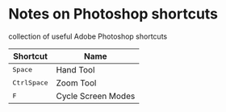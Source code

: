 # Notes on Photoshop shortcuts
collection of useful Adobe Photoshop shortcuts

| Shortcut                                | Name                     |
|-----------------------------------------|--------------------------|
| <kbd>Space</kbd>                        | Hand Tool                |
| <kbd>Ctrl</kbd><kbd>Space</kbd>         | Zoom Tool                |
| <kbd>F</kbd>                            | Cycle Screen Modes       |
